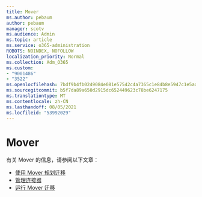 ```yaml
---
title: Mover
ms.author: pebaum
author: pebaum
manager: scotv
ms.audience: Admin
ms.topic: article
ms.service: o365-administration
ROBOTS: NOINDEX, NOFOLLOW
localization_priority: Normal
ms.collection: Adm_O365
ms.custom:
- "9001486"
- "3522"
ms.openlocfilehash: 7bdf9b4fb0249084e081e57542c4a7365c1e84b8e5947c1e5aa90c3118f3930f
ms.sourcegitcommit: b5f7da89a650d2915dc652449623c78be6247175
ms.translationtype: MT
ms.contentlocale: zh-CN
ms.lasthandoff: 08/05/2021
ms.locfileid: "53992029"
---
```

# <a name="mover"></a>Mover

有关 Mover 的信息，请参阅以下文章：

- [使用 Mover 规划迁移](https://docs.microsoft.com/sharepointmigration/mover-plan-migration)
- [管理连接器](https://docs.microsoft.com/sharepointmigration/mover-manage-connectors)
- [运行 Mover 迁移](https://docs.microsoft.com/sharepointmigration/mover-running-migration)
